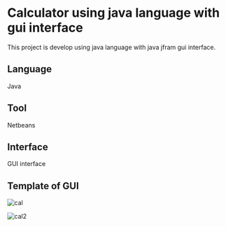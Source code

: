 # Calculator using java language with gui interface
This project is develop using java language with java jfram gui interface.
## Language
Java
## Tool
Netbeans
## Interface
GUI interface
## Template of GUI
![cal](https://user-images.githubusercontent.com/77319741/133031165-e5033c9f-feab-4aac-86c4-ac815efe3b29.JPG)

![cal2](https://user-images.githubusercontent.com/77319741/133031167-82762eaa-b42e-4375-b6fa-d9f6151107ed.JPG)
